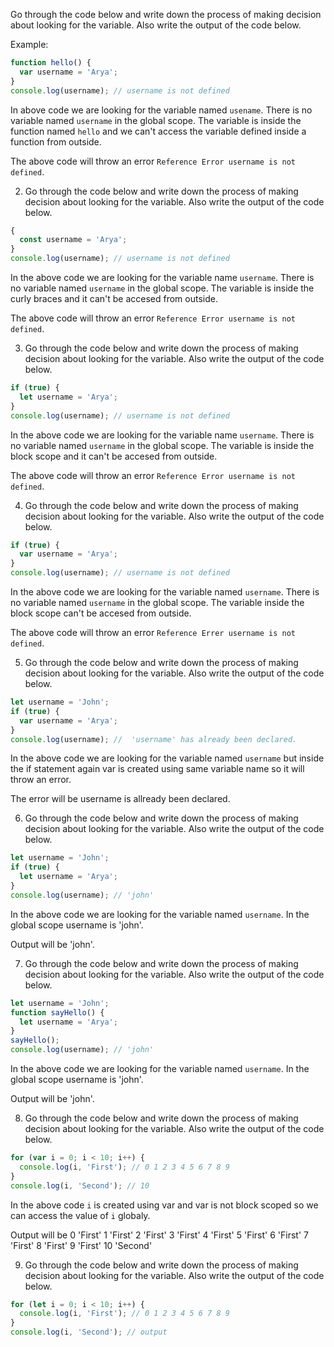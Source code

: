 Go through the code below and write down the process of making decision about looking for the variable. Also write the output of the code below.

Example:

```js
function hello() {
  var username = 'Arya';
}
console.log(username); // username is not defined
```

In above code we are looking for the variable named `usename`. There is no variable named `username` in the global scope. The variable is inside the function named `hello` and we can't access the variable defined inside a function from outside.

The above code will throw an error `Reference Error username is not defined`.

2. Go through the code below and write down the process of making decision about looking for the variable. Also write the output of the code below.

```js
{
  const username = 'Arya';
}
console.log(username); // username is not defined
```
In the above code we are looking for the variable name `username`. There is no variable named `username` in the global scope. The variable is inside the curly braces and it can't be accesed from outside.

The above code will throw an error `Reference Error username is not defined`.

3. Go through the code below and write down the process of making decision about looking for the variable. Also write the output of the code below.

```js
if (true) {
  let username = 'Arya';
}
console.log(username); // username is not defined
```
In the above code we are looking for the variable name `username`. There is no variable named `username` in the global scope. The variable is inside the block scope and it can't be accesed from outside.

The above code will throw an error `Reference Error username is not defined`.


4. Go through the code below and write down the process of making decision about looking for the variable. Also write the output of the code below.

```js
if (true) {
  var username = 'Arya';
}
console.log(username); // username is not defined
```
In the above code we are looking for the variable named `username`. There is no variable named `username` in the global scope. The variable inside the block scope can't be accesed from outside.

The above code will throw an error `Reference Errer username is not defined`.

5. Go through the code below and write down the process of making decision about looking for the variable. Also write the output of the code below.

```js
let username = 'John';
if (true) {
  var username = 'Arya';
}
console.log(username); //  'username' has already been declared.
```
In the above code we are looking for the variable named `username` but inside the if statement again var is created using same variable name so it will throw an error.

The error will be username is allready been declared.

6. Go through the code below and write down the process of making decision about looking for the variable. Also write the output of the code below.

```js
let username = 'John';
if (true) {
  let username = 'Arya';
}
console.log(username); // 'john'
```

In the above code we are looking for the variable named `username`. In the global scope username is 'john'.

Output will be 'john'.

7. Go through the code below and write down the process of making decision about looking for the variable. Also write the output of the code below.

```js
let username = 'John';
function sayHello() {
  let username = 'Arya';
}
sayHello();
console.log(username); // 'john'
```
In the above code we are looking for the variable named `username`. In the global scope username is 'john'.

Output will be 'john'.

8. Go through the code below and write down the process of making decision about looking for the variable. Also write the output of the code below.

```js
for (var i = 0; i < 10; i++) {
  console.log(i, 'First'); // 0 1 2 3 4 5 6 7 8 9
}
console.log(i, 'Second'); // 10
```
In the above code `i` is created using var and var is not block scoped so we can access the value of `i` globaly.

Output will be 0 'First'
               1 'First'
               2 'First'
               3 'First'
               4 'First'
               5 'First'
               6 'First'
               7 'First'
               8 'First'
               9 'First'
              10 'Second'

9. Go through the code below and write down the process of making decision about looking for the variable. Also write the output of the code below.

```js
for (let i = 0; i < 10; i++) {
  console.log(i, 'First'); // 0 1 2 3 4 5 6 7 8 9 
}
console.log(i, 'Second'); // output
```
